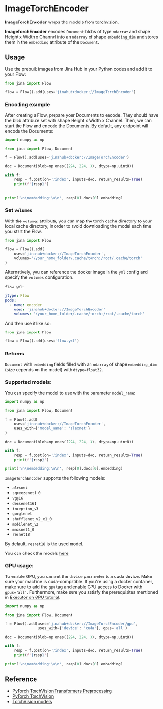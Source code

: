 # ImageTorchEncoder

**ImageTorchEncoder** wraps the models from [torchvision](https://pytorch.org/vision/stable/index.html).

**ImageTorchEncoder** encodes `Document` blobs of type `ndarray` and shape Height x Width x Channel 
into an `ndarray` of shape `embedding_dim` and stores them in the `embedding` attribute of the `Document`.


## Usage


Use the prebuilt images from Jina Hub in your Python codes and add it to your Flow:
```python
from jina import Flow

flow = Flow().add(uses='jinahub+docker://ImageTorchEncoder')
```
### Encoding example
After creating a Flow, prepare your Documents to encode. They should have the blob attribute set with shape 
Height x Width x Channel. Then, we can start the Flow and encode the Documents. By default, any endpoint will encode 
the Documents:

```python
import numpy as np

from jina import Flow, Document

f = Flow().add(uses='jinahub+docker://ImageTorchEncoder')

doc = Document(blob=np.ones((224, 224, 3), dtype=np.uint8))

with f:
    resp = f.post(on='/index', inputs=doc, return_results=True)
    print(f'{resp}')
    
    
print('\n\nembedding:\n\n', resp[0].docs[0].embedding)
```

### Set `volumes`

With the `volumes` attribute, you can map the torch cache directory to your local cache directory, in order to avoid downloading 
the model each time you start the Flow.

```python
from jina import Flow

flow = Flow().add(
    uses='jinahub+docker://ImageTorchEncoder',
    volumes='/your_home_folder/.cache/torch:/root/.cache/torch'
)
```

Alternatively, you can reference the docker image in the `yml` config and specify the `volumes` configuration.

`flow.yml`:

```yaml
jtype: Flow
pods:
  - name: encoder
    uses: 'jinahub+docker://ImageTorchEncoder'
    volumes: '/your_home_folder/.cache/torch:/root/.cache/torch'
```

And then use it like so:
```python
from jina import Flow

flow = Flow().add(uses='flow.yml')
```

### Returns
`Document` with `embedding` fields filled with an `ndarray` of shape `embedding_dim` (size depends on the model) with `dtype=float32`.

### Supported models:
You can specify the model to use with the parameter `model_name`:
```python
import numpy as np

from jina import Flow, Document

f = Flow().add(
    uses='jinahub+docker://ImageTorchEncoder',
    uses_with={'model_name': 'alexnet'}
)

doc = Document(blob=np.ones((224, 224, 3), dtype=np.uint8))

with f:
    resp = f.post(on='/index', inputs=doc, return_results=True)
    print(f'{resp}')

print('\n\nembedding:\n\n', resp[0].docs[0].embedding)
```

`ImageTorchEncoder` supports the following models: 

* `alexnet`
* `squeezenet1_0`
* `vgg16`
* `densenet161`
* `inception_v3`
* `googlenet`
* `shufflenet_v2_x1_0`
* `mobilenet_v2`
* `mnasnet1_0`
* `resnet18`

By default, `resnet18` is the used model.

You can check the models [here](https://pytorch.org/vision/stable/models.html)

### GPU usage:
To enable GPU, you can set the `device` parameter to a cuda device.
Make sure your machine is cuda-compatible.
If you're using a docker container, make sure to add the `gpu` tag and enable 
GPU access to Docker with `gpus='all'`.
Furthermore, make sure you satisfy the prerequisites mentioned in 
[Executor on GPU tutorial](https://docs.jina.ai/tutorials/gpu_executor/#prerequisites).

```python
import numpy as np

from jina import Flow, Document

f = Flow().add(uses='jinahub+docker://ImageTorchEncoder/gpu',
               uses_with={'device': 'cuda'}, gpus='all')

doc = Document(blob=np.ones((224, 224, 3), dtype=np.uint8))

with f:
    resp = f.post(on='/index', inputs=doc, return_results=True)
    print(f'{resp}')

print('\n\nembedding:\n\n', resp[0].docs[0].embedding)
```

## Reference

- [PyTorch TorchVision Transformers Preprocessing](https://sparrow.dev/torchvision-transforms/)
- [PyTorch TorchVision](https://pytorch.org/vision/stable/index.html)
- [TorchVision models](https://pytorch.org/vision/stable/models.html)
